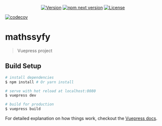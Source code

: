 <p align="center">
  <a href="https://www.npmjs.com/package/vuepress"><img src="https://img.shields.io/npm/v/vuepress.svg" alt="Version"></a>
  <a href="https://www.npmjs.com/package/vuepress"><img src="https://badgen.net/npm/v/vuepress/next" alt="npm next version"></a>
  <a href="https://www.npmjs.com/package/vuepress"><img src="https://img.shields.io/npm/l/vuepress.svg" alt="License"></a>
</p>

[![codecov](https://codecov.io/gh/DavidCouronne/mathssyfy/branch/master/graph/badge.svg)](https://codecov.io/gh/DavidCouronne/mathssyfy)

# mathssyfy

> Vuepress project

## Build Setup

``` bash
# install dependencies
$ npm install # Or yarn install

# serve with hot reload at localhost:8080
$ vuepress dev

# build for production
$ vuepress build

```

For detailed explanation on how things work, checkout the [Vuepress docs](https://vuepress.vuejs.org/).

